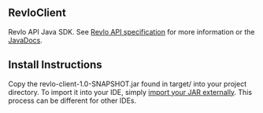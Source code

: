 RevloClient
--

Revlo API Java SDK. See [Revlo API specification](https://github.com/teamrevlo/revloapi) for more information or the 
[JavaDocs](https://scottnguyen.github.io/revlo-java-client/).

Install Instructions
--
Copy the revlo-client-1.0-SNAPSHOT.jar found in target/ into your project directory. To import it into your IDE, simply [import your JAR externally](https://www.google.com/search?q=add+external+jar). This process can be different for other IDEs.
